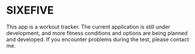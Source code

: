 # SIXEFIVE
This app is a workout tracker. The current application is still under development, and more fitness conditions and options are being planned and developed. If you encounter problems during the test, please contact me.
